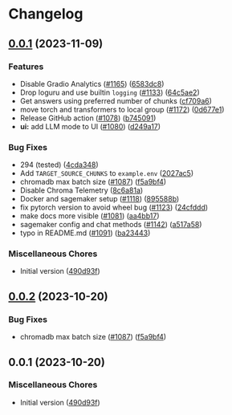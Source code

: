 # Changelog

## [0.0.1](https://github.com/davgit/privateGPT/compare/v0.0.2...v0.0.1) (2023-11-09)


### Features

* Disable Gradio Analytics ([#1165](https://github.com/davgit/privateGPT/issues/1165)) ([6583dc8](https://github.com/davgit/privateGPT/commit/6583dc84c082773443fc3973b1cdf8095fa3fec3))
* Drop loguru and use builtin `logging` ([#1133](https://github.com/davgit/privateGPT/issues/1133)) ([64c5ae2](https://github.com/davgit/privateGPT/commit/64c5ae214a9520151c9c2d52ece535867d799367))
* Get answers using preferred number of chunks ([cf709a6](https://github.com/davgit/privateGPT/commit/cf709a6b7a951fc333ef5a089b24179ca660469b))
* move torch and transformers to local group ([#1172](https://github.com/davgit/privateGPT/issues/1172)) ([0d677e1](https://github.com/davgit/privateGPT/commit/0d677e10b970aec222ec04837d0f08f1631b6d4a))
* Release GitHub action ([#1078](https://github.com/davgit/privateGPT/issues/1078)) ([b745091](https://github.com/davgit/privateGPT/commit/b7450911b25b0b70528fd4b620cffb90766e3448))
* **ui:** add LLM mode to UI ([#1080](https://github.com/davgit/privateGPT/issues/1080)) ([d249a17](https://github.com/davgit/privateGPT/commit/d249a17c330abd122e4988d35d94bcc2df980700))


### Bug Fixes

* 294 (tested) ([4cda348](https://github.com/davgit/privateGPT/commit/4cda348cf87f56ff237e376b03732b1b47a99215))
* Add `TARGET_SOURCE_CHUNKS` to `example.env` ([2027ac5](https://github.com/davgit/privateGPT/commit/2027ac563b6606199563632191b65f5105af8ebe))
* chromadb max batch size ([#1087](https://github.com/davgit/privateGPT/issues/1087)) ([f5a9bf4](https://github.com/davgit/privateGPT/commit/f5a9bf4e374b2d4c76438cf8a97cccf222ec8e6f))
* Disable Chroma Telemetry ([8c6a81a](https://github.com/davgit/privateGPT/commit/8c6a81a07fc9c800d53f62a33f5ae3b5247a22a6))
* Docker and sagemaker setup ([#1118](https://github.com/davgit/privateGPT/issues/1118)) ([895588b](https://github.com/davgit/privateGPT/commit/895588b82a06c2bc71a9e22fb840c7f6442a3b5b))
* fix pytorch version to avoid wheel bug ([#1123](https://github.com/davgit/privateGPT/issues/1123)) ([24cfddd](https://github.com/davgit/privateGPT/commit/24cfddd60f74aadd2dade4c63f6012a2489938a1))
* make docs more visible ([#1081](https://github.com/davgit/privateGPT/issues/1081)) ([aa4bb17](https://github.com/davgit/privateGPT/commit/aa4bb17a2e6a797b450fa11a45e0b0528b8efecf))
* sagemaker config and chat methods ([#1142](https://github.com/davgit/privateGPT/issues/1142)) ([a517a58](https://github.com/davgit/privateGPT/commit/a517a588c4927aa5c5c2a93e4f82a58f0599d251))
* typo in README.md ([#1091](https://github.com/davgit/privateGPT/issues/1091)) ([ba23443](https://github.com/davgit/privateGPT/commit/ba23443a70d323cd4f9a242b33fd9dce1bacd2db))


### Miscellaneous Chores

* Initial version ([490d93f](https://github.com/davgit/privateGPT/commit/490d93fdc1977443c92f6c42e57a1c585aa59430))

## [0.0.2](https://github.com/imartinez/privateGPT/compare/v0.0.1...v0.0.2) (2023-10-20)


### Bug Fixes

* chromadb max batch size ([#1087](https://github.com/imartinez/privateGPT/issues/1087)) ([f5a9bf4](https://github.com/imartinez/privateGPT/commit/f5a9bf4e374b2d4c76438cf8a97cccf222ec8e6f))

## 0.0.1 (2023-10-20)

### Miscellaneous Chores

* Initial version ([490d93f](https://github.com/imartinez/privateGPT/commit/490d93fdc1977443c92f6c42e57a1c585aa59430))
